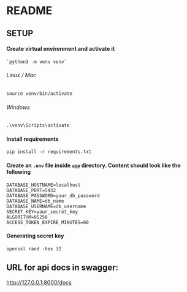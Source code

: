# README
## SETUP

#### Create virtual environment and activate it
    `python3 -m venv venv`

###### Linux / Mac
    source venv/bin/activate

###### Windows
    .\venv\Scripts\activate

#### Install requirements

    pip install -r requirements.txt

#### Create an `.env` file inside `app` directory. Content should look like the following

    DATABASE_HOSTNAME=localhost
    DATABASE_PORT=5432
    DATABASE_PASSWORD=your_db_password
    DATABASE_NAME=db_name
    DATABASE_USERNAME=db_username
    SECRET_KEY=your_secret_key
    ALGORITHM=HS256
    ACCESS_TOKEN_EXPIRE_MINUTES=60

#### Generating secret key
    openssl rand -hex 32


## URL for api docs in swagger:
http://127.0.0.1:8000/docs

